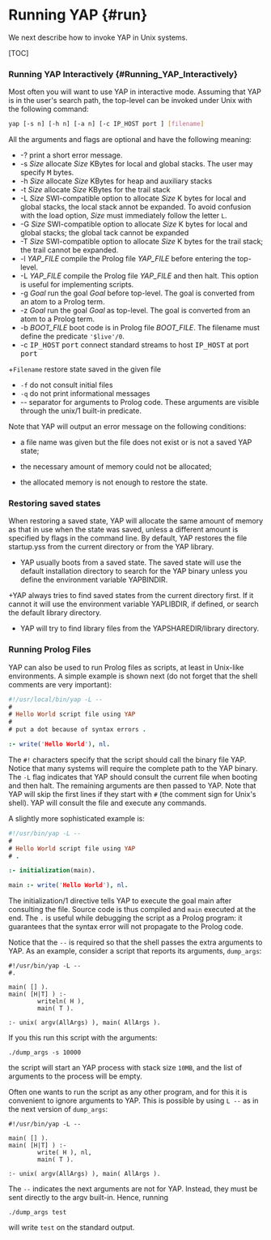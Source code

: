 

Running YAP                                         {#run}
===========

We next describe how to invoke YAP in Unix systems.

[TOC]

###  Running YAP Interactively                     {#Running_YAP_Interactively}


Most often you will want to use YAP in interactive mode. Assuming that
YAP is in the user's search path, the top-level can be invoked under
Unix with the following command:

```.sh
yap [-s n] [-h n] [-a n] [-c IP_HOST port ] [filename]
```

All the arguments and flags are optional and have the following meaning:

+ -?
  print a short error message.
+ -s _Size_
  allocate  _Size_ KBytes for local and global stacks. The user may specify <tt>M</tt> bytes.
+ -h _Size_
  allocate  _Size_ KBytes for heap and auxiliary stacks
+ -t _Size_
  allocate  _Size_ KBytes for the trail stack
+ -L _Size_
  SWI-compatible option to allocate  _Size_ K bytes for local and global stacks, the local stack annot be expanded. To avoid confusion with the load option,  _Size_
must immediately follow the letter `L`.
+ -G _Size_
  SWI-compatible option to allocate  _Size_ K bytes for local and global stacks; the global tack cannot be expanded
+ -T _Size_
  SWI-compatible option to allocate  _Size_ K bytes for the trail stack; the trail cannot be expanded.
+ -l  _YAP_FILE_
  compile the Prolog file  _YAP_FILE_ before entering the top-level.
+ -L  _YAP_FILE_
  compile the Prolog file  _YAP_FILE_ and then halt. This option is
  useful for implementing scripts.
+ -g  _Goal_
  run the goal  _Goal_ before top-level. The goal is converted from
  an atom to a Prolog term.
+ -z  _Goal_
  run the goal  _Goal_ as top-level. The goal is converted from
  an atom to a Prolog term.
+ -b  _BOOT_FILE_
  boot code is in Prolog file  _BOOT_FILE_. The filename must define
	  the predicate `'$live'/0`.
+ -c <tt>IP_HOST</tt> <tt>port</tt>
  connect standard streams to host <tt>IP_HOST</tt> at port <tt>port</tt>

+`Filename`  restore state saved in the given file
+ `-f` do not consult initial files
+ `-q` do not print informational messages
+ --
  separator for arguments to Prolog code. These arguments are visible
	  through the unix/1 built-in predicate.


Note that YAP will output an error message on the following conditions:

+ a file name was given but the file does not exist or is not a saved
YAP state;

+ the necessary amount of memory could not be allocated;

+ the allocated memory is not enough to restore the state.

### Restoring saved states

When restoring a saved state, YAP will allocate the
same amount of memory as that in use when the state was saved, unless a
different amount is specified by flags in the command line. By default,
YAP restores the file startup.yss from the current directory or from
the YAP library.

+ YAP usually boots from a saved state. The saved state will use the default
  installation directory to search for the YAP binary unless you define
  the environment variable YAPBINDIR.

+YAP always tries to find saved states from the current directory
	first. If it cannot it will use the environment variable YAPLIBDIR, if
	defined, or search the default library directory.

+ YAP will try to find library files from the YAPSHAREDIR/library
directory.

### Running Prolog Files

YAP can also be used to run Prolog files as scripts, at least in
Unix-like environments. A simple example is shown next (do not forget
that the shell comments are very important):

```prolog
#!/usr/local/bin/yap -L --
#
# Hello World script file using YAP
#
# put a dot because of syntax errors .

:- write('Hello World'), nl.
```

The `#!`  characters specify that the script should call the binary
file YAP. Notice that many systems will require the complete path to the
YAP binary. The `-L` flag indicates that YAP should consult the
current file when booting and then halt. The remaining arguments are
then passed to YAP. Note that YAP will skip the first lines if they
start with `#` (the comment sign for Unix's shell). YAP will
consult the file and execute any commands.

A slightly more sophisticated example is:

```prolog
#!/usr/bin/yap -L --
#
# Hello World script file using YAP
# .

:- initialization(main).

main :- write('Hello World'), nl.

```

The initialization/1 directive tells YAP to execute the goal main
after consulting the file. Source code is thus compiled and `main`
executed at the end. The `.` is useful while debugging the script
as a Prolog program: it guarantees that the syntax error will not
propagate to the Prolog code.

Notice that the `--` is required so that the shell passes the extra
arguments to YAP.  As an example, consider a script that reports its arguments,
`dump_args`:

```
#!/usr/bin/yap -L --
#.

main( [] ).
main( [H|T] ) :-
        writeln( H ),
        main( T ).

:- unix( argv(AllArgs) ), main( AllArgs ).

```

If you this run this script with the arguments:

```
./dump_args -s 10000
```
the script will start an YAP process with stack size `10MB`, and
the list of arguments to the process will be empty.

Often one wants to run the script as any other program, and for this it
is convenient to ignore arguments to YAP. This is possible by using
`L --` as in the next version of `dump_args`:

```
#!/usr/bin/yap -L --

main( [] ).
main( [H|T] ) :-
        write( H ), nl,
        main( T ).

:- unix( argv(AllArgs) ), main( AllArgs ).

```

The `--` indicates the next arguments are not for YAP. Instead,
they must be sent directly to the argv built-in. Hence, running

```
./dump_args test
```

will write `test` on the standard output.
